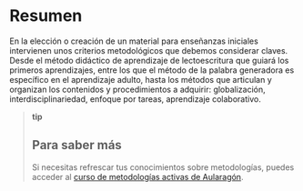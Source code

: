 # Resumen

En la elección o creación de un material para enseñanzas iniciales intervienen unos criterios metodológicos que debemos considerar claves. Desde el método didáctico de aprendizaje de lectoescritura que guiará los primeros aprendizajes, entre los que el método de la palabra generadora es específico en el aprendizaje adulto, hasta los métodos que articulan y organizan los contenidos y procedimientos a adquirir: globalización, interdisciplinariedad, enfoque por tareas, aprendizaje colaborativo.

> **tip**
>
> ## Para saber más
>
> Si necesitas refrescar tus conocimientos sobre metodologías, puedes acceder al [curso de metodologías activas de Aularagón](https://catedu.gitbooks.io/metodologias-activas-didactica-y-evaluacion/content/).



